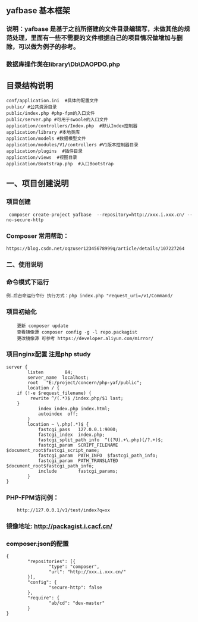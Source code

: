 ## yafbase 基本框架
### 说明：yafbase 是基于之前所搭建的文件目录编辑写，未做其他的规范处理，里面有一些不需要的文件根据自己的项目情况做增加与删除，可以做为例子的参考。
### 数据库操作类在library\Db\DAOPDO.php 
## 目录结构说明
```
conf/application.ini  #具体的配置文件
public/ #公共资源目录
public/index.php #php-fpm的入口文件
public/server.php #可用于swoole的入口文件
application/controllers/Index.php  #默认Index控制器
application/library #本地类库
application/models #数据模型文件
application/modules/V1/controllers #V1版本控制器目录
application/plugins  #插件目录
application/views  #视图目录
application/Bootstrap.php  #入口Bootstrap

```
## 一、项目创建说明
### 项目创建
``` 
 composer create-project yafbase  --repository=http://xxx.i.xxx.cn/ --no-secure-http

```
### Composer 常用帮助：
```
https://blog.csdn.net/oqzuser12345678999q/article/details/107227264

```
### 二、使用说明
### 命令模式下运行
``` 例.后台命运行令行 执行方式：php index.php "request_uri=/v1/Command/ ```
### 项目初始化
``` 
    更新 composer update 
    查看镜像源 composer config -g -l repo.packagist 
    更改镜像源 可参考 https://developer.aliyun.com/mirror/

```
### 项目nginx配置 注是php study 

```
server {
        listen        84;
        server_name  localhost;
        root   "E:/project/concern/php-yaf/public";
        location / {
	if (!-e $request_filename) {
   		 rewrite ^/(.*)$ /index.php/$1 last;
	}
            index index.php index.html;
            autoindex  off;
        }
        location ~ \.php(.*)$ {
            fastcgi_pass   127.0.0.1:9000;
            fastcgi_index  index.php;
            fastcgi_split_path_info  ^((?U).+\.php)(/?.+)$;
            fastcgi_param  SCRIPT_FILENAME  $document_root$fastcgi_script_name;
            fastcgi_param  PATH_INFO  $fastcgi_path_info;
            fastcgi_param  PATH_TRANSLATED  $document_root$fastcgi_path_info;
            include        fastcgi_params;
        }
}

```
### PHP-FPM访问例：

```     http://127.0.0.1/v1/test/index?q=xx ```

### 镜像地址: http://packagist.i.cacf.cn/
### ~~composer.json的配置~~
```
{
        "repositories": [{
                "type": "composer",
                "url": "http://xxx.i.xxx.cn/"
        }],
        "config": {
                "secure-http": false
        },
        "require": {
                "ab/cd": "dev-master"
        }
}

``` 
